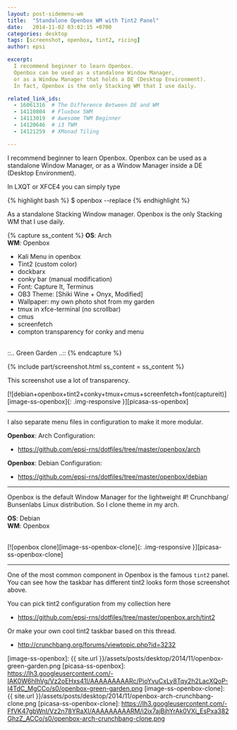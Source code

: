 ```yaml
---
layout: post-sidemenu-wm
title:  "Standalone Openbox WM with Tint2 Panel"
date:   2014-11-02 03:02:15 +0700
categories: desktop
tags: [screenshot, openbox, tint2, ricing]
author: epsi

excerpt:
  I recommend beginner to learn Openbox.
  Openbox can be used as a standalone Window Manager,
  or as a Window Manager that holds a DE (Desktop Environment).
  In fact, Openbox is the only Stacking WM that I use daily.  

related_link_ids:
  - 16061316  # The Difference Between DE and WM
  - 14110804  # Fluxbox SWM
  - 14113019  # Awesome TWM Beginner  
  - 14120646  # i3 TWM
  - 14121259  # XMonad Tiling

---
```


I recommend beginner to learn Openbox.
Openbox can be used as a standalone Window Manager,
or as a Window Manager inside a DE (Desktop Environment).

In LXQT or XFCE4 you can simply type

{% highlight bash %}
$ openbox --replace
{% endhighlight %}

As a standalone Stacking Window manager.
Openbox is the only Stacking WM that I use daily.

{% capture ss_content %}
<strong>OS</strong>: Arch<br/>
<strong>WM</strong>: Openbox<br/>
  + Kali Menu in openbox<br/>
  + Tint2 (custom color)<br/>
  + dockbarx<br/>
  + conky bar (manual modification)<br/>
  + Font: Capture It, Terminus<br/>
  + OB3 Theme: [Shiki Wine + Onyx, Modified]<br/>
  + Wallpaper: my own photo shot from my garden<br/>
  + tmux in xfce-terminal (no scrollbar)<br/>
  + cmus<br/>
  + screenfetch<br/>
  + compton transparency for conky and menu<br/>
<br/>
::.. Green Garden ..::
{% endcapture %}

{% include part/screenshot.html ss_content = ss_content %}

This screenshot use a lot of transparency.
<br/>

[![debian+openbox+tint2+conky+tmux+cmus+screenfetch+font(captureit)][image-ss-openbox]{: .img-responsive }][picasa-ss-openbox]
<br/>

-- -- --

I also separate menu files in configuration to make it more modular.

**Openbox**: Arch Configuration:

* <https://github.com/epsi-rns/dotfiles/tree/master/openbox/arch>

**Openbox**: Debian Configuration:

* <https://github.com/epsi-rns/dotfiles/tree/master/openbox/debian>

<hr/>

Openbox is the default Window Manager for the lightweight #! Crunchbang/
Bunsenlabs Linux distribution. So I clone theme in my arch.

**OS**: Debian<br/>
**WM**: Openbox<br/>
<br/>

[![openbox clone][image-ss-openbox-clone]{: .img-responsive }][picasa-ss-openbox-clone]

-- -- --

One of the most common component in Openbox is the famous <code>tint2</code> panel.
You can see how the taskbar has different tint2 looks form those screenshot above.

You can pick tint2 configuration from my collection here

* <https://github.com/epsi-rns/dotfiles/tree/master/openbox.arch/tint2>

Or make your own cool tint2 taskbar based on this thread.

* <http://crunchbang.org/forums/viewtopic.php?id=3232>

[//]: <> ( -- -- -- links below -- -- -- )


[image-ss-openbox]: {{ site.url }}/assets/posts/desktop/2014/11/openbox-green-garden.png
[picasa-ss-openbox]: https://lh3.googleusercontent.com/-IAK0W6hIhVg/Vz2oEHxs41I/AAAAAAAAARc/PioYvuCxLy8Tqy2h2LacXQoP-I4TdC_MgCCo/s0/openbox-green-garden.png
[image-ss-openbox-clone]: {{ site.url }}/assets/posts/desktop/2014/11/openbox-arch-crunchbang-clone.png
[picasa-ss-openbox-clone]: https://lh3.googleusercontent.com/-FfVK47gbWnI/Vz2n78YRaXI/AAAAAAAAARM/i2ix7ajBjhYrAk0VXi_EsPxa382GhzZ_ACCo/s0/openbox-arch-crunchbang-clone.png
